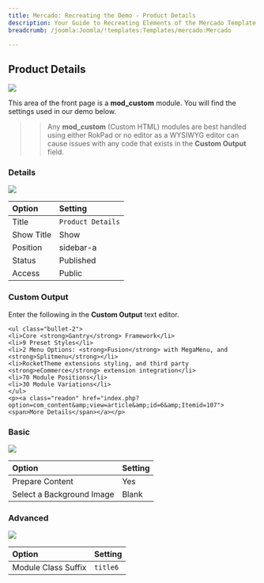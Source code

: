 ```yaml
---
title: Mercado: Recreating the Demo - Product Details
description: Your Guide to Recreating Elements of the Mercado Template for Joomla
breadcrumb: /joomla:Joomla/!templates:Templates/mercado:Mercado

---
```


Product Details
-----

![][demo]

This area of the front page is a **mod_custom** module. You will find the settings used in our demo below.

>> Any **mod_custom** (Custom HTML) modules are best handled using either RokPad or no editor as a WYSIWYG editor can cause issues with any code that exists in the **Custom Output** field.

### Details

![][demo2]

| Option     | Setting           |  
| :--------- | :---------------- |  
| Title      | `Product Details` |  
| Show Title | Show              |  
| Position   | sidebar-a         |  
| Status     | Published         |  
| Access     | Public            |  

### Custom Output

Enter the following in the **Custom Output** text editor.

~~~
<ul class="bullet-2">
<li>Core <strong>Gantry</strong> Framework</li>
<li>9 Preset Styles</li>
<li>2 Menu Options: <strong>Fusion</strong> with MegaMenu, and <strong>Splitmenu</strong></li>
<li>RocketTheme extensions styling, and third party <strong>eCommerce</strong> extension integration</li>
<li>70 Module Positions</li>
<li>30 Module Variations</li>
</ul>
<p><a class="readon" href="index.php?option=com_content&amp;view=article&amp;id=6&amp;Itemid=107"><span>More Details</span></a></p>
~~~

### Basic

![][demo3]

| Option                    | Setting |  
| :------------------------ | :------ |  
| Prepare Content           | Yes     |  
| Select a Background Image | Blank   |

### Advanced

![][demo4]

| Option              | Setting  |  
| :------------------ | :------- |  
| Module Class Suffix | `title6` |  

[demo]: assets/demo_7.jpeg
[demo2]: assets/demo_7a.jpeg
[demo3]: assets/demo_7b.jpeg
[demo4]: assets/demo_7c.jpeg
